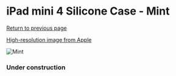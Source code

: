# iPad mini 4 Silicone Case - Mint

[Return to previous page](/ipad_mini4)

[High-resolution image from Apple](https://store.storeimages.cdn-apple.com/8756/as-images.apple.com/is/MMJY2?wid=4500&hei=4500&fmt=png)

<div style="width: 384px"><img src="/everypreview/MMJY2.png" alt="Mint"></div>

### Under construction
